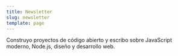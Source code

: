 ```yaml
---
title: Newsletter
slug: newsletter
template: page
---
```


Construyo proyectos de código abierto y escribo sobre JavaScript moderno, Node.js, diseño y desarrollo web.

<!-- <div class="centered-iframe">
  <iframe
    width="480"
    height="350"
    src="https://taniarascia.substack.com/embed"
    frameborder="0"
    scrolling="no"
  ></iframe>
</div> -->